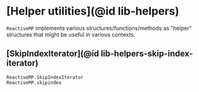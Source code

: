 
# [Helper utilities](@id lib-helpers)

`ReactiveMP` implements various structures/functions/methods as "helper" structures that might be useful in various contexts.

## [SkipIndexIterator](@id lib-helpers-skip-index-iterator)

```@docs
ReactiveMP.SkipIndexIterator
ReactiveMP.skipindex
```